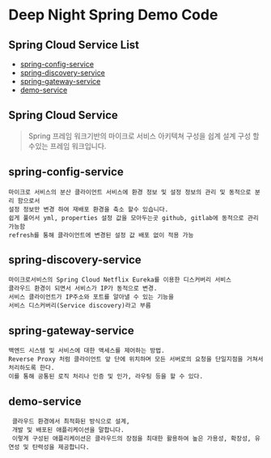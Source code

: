 # Deep Night Spring Demo Code

## Spring Cloud Service List
  - [spring-config-service](#spring-config-service)
  - [spring-discovery-service](#spring-discovery-service)
  - [spring-gateway-service](#spring-gateway-service)
  - [demo-service](#demo-service)

## Spring Cloud Service
> Spring 프레임 워크기반의 마이크로 서비스 아키텍쳐 구성을 쉽계 설계 구성 할수있는 프레임 워크입니다.
  
## spring-config-service
``` 
마이크로 서비스의 분산 클라이언트 서비스에 환경 정보 및 설정 정보의 관리 및 동적으로 분리 함으로서 
설정 정보만 변경 하여 재배포 환경을 축소 할수 있습니다.
쉽게 풀어서 yml, properties 설정 값을 모아두는곳 github, gitlab에 동적으로 관리 가능함 
refresh를 통해 클라이언트에 변경된 설정 값 배포 없이 적용 가능  
```

## spring-discovery-service
``` 
마이크로서비스의 Spring Cloud Netflix Eureka를 이용한 디스커버리 서비스 
클라우드 환경이 되면서 서비스가 IP가 동적으로 변경.
서비스 클라이언트가 IP주소와 포트를 알아낼 수 있는 기능을 
서비스 디스커버리(Service discovery)라고 부름
```
## spring-gateway-service
``` 
백엔드 시스템 및 서비스에 대한 액세스를 제어하는 방법.
Reverse Proxy 처럼 클라이언트 앞 단에 위치하며 모든 서버로의 요청을 단일지점을 거쳐서 처리하도록 한다.
이를 통해 공통된 로직 처리나 인증 및 인가, 라우팅 등을 할 수 있다.
```
## demo-service
``` 
 클라우드 환경에서 최적화된 방식으로 설계,
 개발 및 배포된 애플리케이션을 말합니다. 
 이렇게 구성된 애플리케이션은 클라우드의 장점을 최대한 활용하여 높은 가용성, 확장성, 유연성 및 탄력성을 제공합니다.
```
 